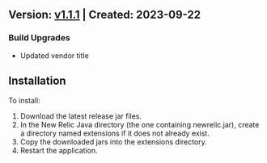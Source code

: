 ## Version: [v1.1.1](https://github.com/newrelic-experimental/newrelic-java-undertow/releases/tag/v1.1.1) | Created: 2023-09-22
### Build Upgrades

- Updated vendor title


## Installation

To install:

1. Download the latest release jar files.
2. In the New Relic Java directory (the one containing newrelic.jar), create a directory named extensions if it does not already exist.
3. Copy the downloaded jars into the extensions directory.
4. Restart the application.   

